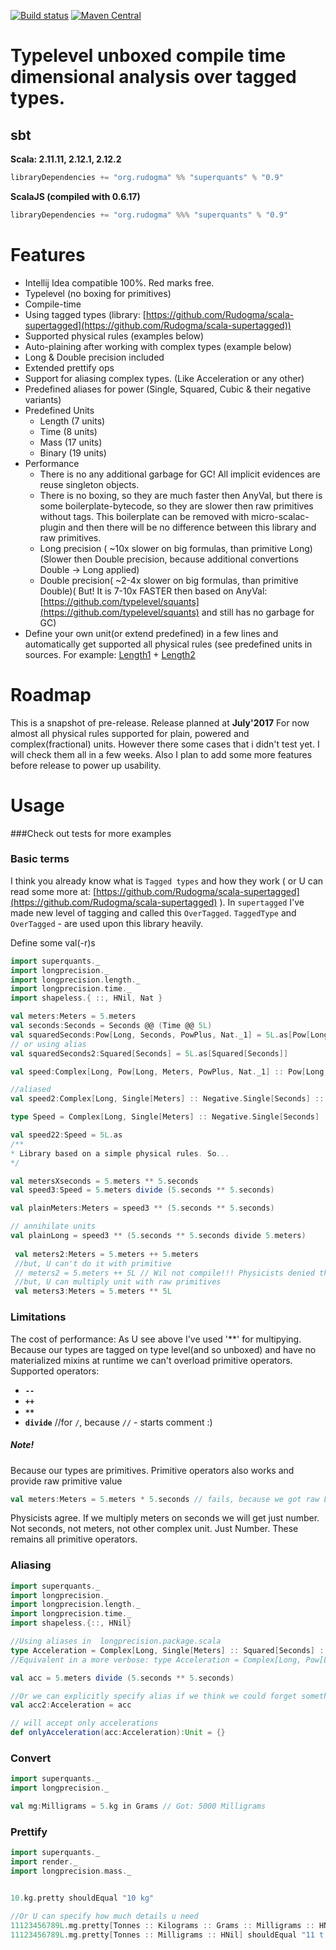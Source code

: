 
[![Build status](https://img.shields.io/travis/Rudogma/scala-superquants/master.svg)](https://travis-ci.org/Rudogma/scala-superquants)
[![Maven Central](https://img.shields.io/maven-central/v/org.rudogma/superquants_2.12.svg)](https://maven-badges.herokuapp.com/maven-central/org.rudogma/superquants_2.12)

# Typelevel unboxed compile time dimensional analysis over tagged types.


## sbt

**Scala: 2.11.11, 2.12.1, 2.12.2**
```scala
libraryDependencies += "org.rudogma" %% "superquants" % "0.9"
```

**ScalaJS (compiled with 0.6.17)**
```scala
libraryDependencies += "org.rudogma" %%% "superquants" % "0.9"
```


# Features

- Intellij Idea compatible 100%. Red marks free.
- Typelevel (no boxing for primitives)
- Compile-time
- Using tagged types (library: [https://github.com/Rudogma/scala-supertagged](https://github.com/Rudogma/scala-supertagged))
- Supported physical rules (examples below)
- Auto-plaining after working with complex types (example below)
- Long & Double precision included
- Extended prettify ops
- Support for aliasing complex types. (Like Acceleration or any other)
- Predefined aliases for power (Single, Squared, Cubic & their negative variants)
- Predefined Units
    - Length (7 units)
    - Time (8 units)
    - Mass (17 units)
    - Binary (19 units)
- Performance 
    - There is no any additional garbage for GC! All implicit evidences are reuse singleton objects.
    - There is no boxing, so they are much faster then AnyVal, but there is some boilerplate-bytecode, so they are slower then raw primitives without tags. This boilerplate can be removed with micro-scalac-plugin and then there will be no difference between this library and raw primitives.
    - Long precision ( ~10x slower on big formulas, than primitive Long)(Slower then Double precision, because additional convertions Double -> Long applied)
    - Double precision( ~2-4x slower on big formulas, than primitive Double)( But! It is 7-10x FASTER then based on AnyVal: [https://github.com/typelevel/squants](https://github.com/typelevel/squants) and still has no garbage for GC)
- Define your own unit(or extend predefined) in a few lines and automatically get supported all physical rules (see predefined units in sources. For example: [Length1](https://github.com/Rudogma/scala-superquants/blob/master/shared/src/main/scala/superquants/longprecision/length/package.scala) + [Length2](https://github.com/Rudogma/scala-superquants/blob/master/shared/src/main/scala/superquants/traits/LengthTrait.scala)
    
    
# Roadmap

This is a snapshot of pre-release. Release planned at **July'2017**
For now almost all physical rules supported for plain, powered and complex(fractional) units. However there some cases that i didn't test yet. I will check them all in a few weeks. Also I plan to add some more features before release to power up usability.

# Usage

###Check out tests for more examples

### Basic terms

I think you already know what is `Tagged types` and how they work ( or U can read some more at: [https://github.com/Rudogma/scala-supertagged](https://github.com/Rudogma/scala-supertagged) ). In `supertagged` I've made new level of tagging and called this `OverTagged`. `TaggedType` and `OverTagged` - are used upon this library heavily.

Define some val(-r)s
```scala
import superquants._
import longprecision._
import longprecision.length._
import longprecision.time._
import shapeless.{ ::, HNil, Nat }

val meters:Meters = 5.meters
val seconds:Seconds = Seconds @@ (Time @@ 5L)
val squaredSeconds:Pow[Long, Seconds, PowPlus, Nat._1] = 5L.as[Pow[Long, Seconds, PowPlus, Nat._1]]
// or using alias
val squaredSeconds2:Squared[Seconds] = 5L.as[Squared[Seconds]]

val speed:Complex[Long, Pow[Long, Meters, PowPlus, Nat._1] :: Pow[Long,Seconds,PowMinus, Nat._1]] = 5L.as //as[T] - will auto use explicit type from the left

//aliased
val speed2:Complex[Long, Single[Meters] :: Negative.Single[Seconds] :: HNil] = 5L.as

type Speed = Complex[Long, Single[Meters] :: Negative.Single[Seconds] :: HNil]

val speed22:Speed = 5L.as
/**
* Library based on a simple physical rules. So... 
*/

val metersXseconds = 5.meters ** 5.seconds
val speed3:Speed = 5.meters divide (5.seconds ** 5.seconds)

val plainMeters:Meters = speed3 ** (5.seconds ** 5.seconds)

// annihilate units
val plainLong = speed3 ** (5.seconds ** 5.seconds divide 5.meters)
 
 val meters2:Meters = 5.meters ++ 5.meters
 //but, U can't do it with primitive
 // meters2 = 5.meters ++ 5L // Wil not compile!!! Physicists denied that!
 //but, U can multiply unit with raw primitives
 val meters3:Meters = 5.meters ** 5L

```

### Limitations

The cost of performance:
As U see above I've used '**' for multipying. Because our types are tagged on type level(and so unboxed) and have no materialized mixins at runtime we can't overload primitive operators.
Supported operators:
- **`--`**
- **`++`**
- **`**`**
- **`divide`** //for `/`, because `//` - starts comment :)

##### Note!

Because our types are primitives. Primitive operators also works and provide raw primitive value

```scala
val meters:Meters = 5.meters * 5.seconds // fails, because we got raw Long. But compiler sees Meters at the left and will safe us. 
```

Physicists agree. If we multiply meters on seconds we will get just number. Not seconds, not meters, not other complex unit. Just Number. These remains all primitive operators.


### Aliasing
```scala
import superquants._
import longprecision._
import longprecision.length._
import longprecision.time._
import shapeless.{::, HNil}

//Using aliases in  longprecision.package.scala
type Acceleration = Complex[Long, Single[Meters] :: Squared[Seconds] :: HNil]
//Equivalent in a more verbose: type Acceleration = Complex[Long, Pow[Long, Meters, PowPlus, Nat._1] :: Pow[Long, Seconds, PowMinus, Nat._2] :: HNil]

val acc = 5.meters divide (5.seconds ** 5.seconds)

//Or we can explicitly specify alias if we think we could forget something. Let compiler do some work!
val acc2:Acceleration = acc 

// will accept only accelerations
def onlyAcceleration(acc:Acceleration):Unit = {}

```


### Convert

```scala
import superquants._
import longprecision._

val mg:Milligrams = 5.kg in Grams // Got: 5000 Milligrams

```


### Prettify
```scala
import superquants._
import render._
import longprecision.mass._


10.kg.pretty shouldEqual "10 kg"

//Or U can specify how much details u need
11123456789L.mg.pretty[Tonnes :: Kilograms :: Grams :: Milligrams :: HNil] shouldEqual "11 t 123 kg 456 g 789 mg"
11123456789L.mg.pretty[Tonnes :: Milligrams :: HNil] shouldEqual "11 t 123456789 mg"


```
